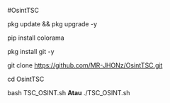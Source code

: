 #OsintTSC

pkg update && pkg upgrade -y

pip install colorama

pkg install git -y

git clone https://github.com/MR-JHONz/OsintTSC.git

cd OsintTSC

bash TSC_OSINT.sh <b>Atau</b> ./TSC_OSINT.sh
